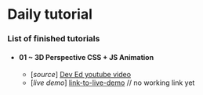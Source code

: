 # Daily tutorial

### List of finished tutorials

- #### 01 ~ 3D Perspective CSS + JS Animation
  - [_source_] [Dev Ed youtube video](https://www.youtube.com/watch?v=XK7T3mY1V-w&feature=emb_rel_end&ab_channel=DevEd)
  - [_live demo_] [link-to-live-demo]() // no working link yet